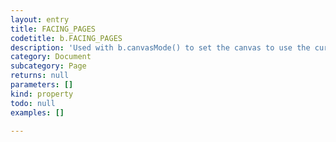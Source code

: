 ```yaml
---
layout: entry
title: FACING_PAGES
codetitle: b.FACING_PAGES
description: 'Used with b.canvasMode() to set the canvas to use the current facing pages.'
category: Document
subcategory: Page
returns: null
parameters: []
kind: property
todo: null
examples: []

---
```

